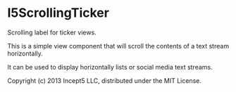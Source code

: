 I5ScrollingTicker
=================

Scrolling label for ticker views.

This is a simple view component that will scroll the contents of a text stream horizontally.

It can be used to display horizontally lists or social media text streams.

Copyright (c) 2013 Incept5 LLC, distributed under the MIT License.
